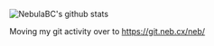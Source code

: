 ![NebulaBC's github stats](https://github-readme-stats.vercel.app/api?username=nebulabc&show_icons=true&theme=radical)

Moving my git activity over to https://git.neb.cx/neb/
